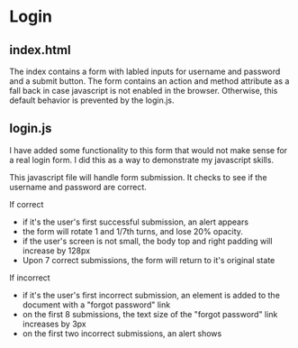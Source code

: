 Login
=====

## index.html

The index contains a form with labled inputs for username and password and a submit button.
The form contains an action and method attribute as a fall back in case javascript is not enabled in the browser.
Otherwise, this default behavior is prevented by the login.js.

## login.js

I have added some functionality to this form that would not make sense for a real login form. I did this as a way to demonstrate my javascript skills. 

This javascript file will handle form submission.
It checks to see if the username and password are correct.

If correct
- if it's the user's first successful submission, an alert appears
- the form will rotate 1 and 1/7th turns, and lose 20% opacity.
- if the user's screen is not small, the body top and right padding will increase by 128px
- Upon 7 correct submissions, the form will return to it's original state

If incorrect
- if it's the user's first incorrect submission, an element is added to the document with a "forgot password" link
- on the first 8 submissions, the text size of the "forgot password" link increases by 3px
- on the first two incorrect submissions, an alert shows

